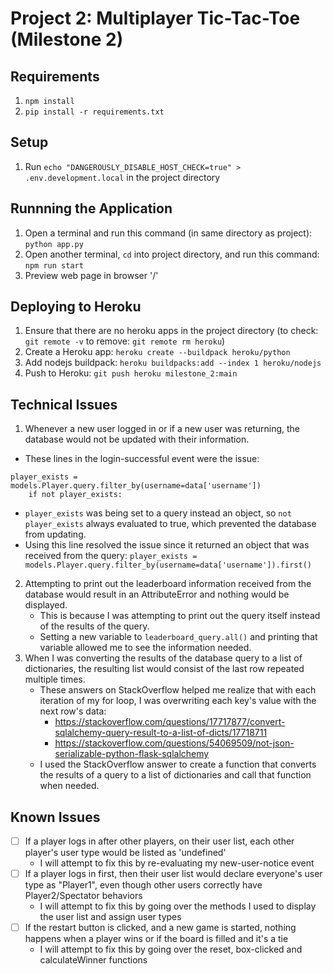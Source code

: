 # Project 2: Multiplayer Tic-Tac-Toe (Milestone 2)


## Requirements
1. `npm install`
2. `pip install -r requirements.txt`

## Setup
1. Run `echo "DANGEROUSLY_DISABLE_HOST_CHECK=true" > .env.development.local` in the project directory

## Runnning the Application
1. Open a terminal and run this command (in same directory as project): `python app.py`
2. Open another terminal, `cd` into project directory, and run this command: `npm run start`
3. Preview web page in browser '/'

## Deploying to Heroku
1. Ensure that there are no heroku apps in the project directory (to check: `git remote -v` to remove: `git remote rm heroku`)
2. Create a Heroku app: `heroku create --buildpack heroku/python`
2. Add nodejs buildpack: `heroku buildpacks:add --index 1 heroku/nodejs`
3. Push to Heroku: `git push heroku milestone_2:main`

## Technical Issues
1. Whenever a new user logged in or if a new user was returning, the database would not be updated with their information.
* These lines in the login-successful event were the issue:
```
player_exists = models.Player.query.filter_by(username=data['username'])
    if not player_exists:
```
* `player_exists` was being set to a query instead an object, so `not player_exists` always evaluated to true, which prevented the database from updating.
* Using this line resolved the issue since it returned an object that was received from the query: `player_exists = models.Player.query.filter_by(username=data['username']).first()`
2. Attempting to print out the leaderboard information received from the database would result in an AttributeError and nothing would be displayed.
    * This is because I was attempting to print out the query itself instead of the results of the query.
    * Setting a new variable to `leaderboard_query.all()` and printing that variable allowed me to see the information needed.
3. When I was converting the results of the database query to a list of dictionaries, the resulting list would consist of the last row repeated multiple times.
    * These answers on StackOverflow helped me realize that with each iteration of my for loop, I was overwriting each key's value with the next row's data:
        * https://stackoverflow.com/questions/17717877/convert-sqlalchemy-query-result-to-a-list-of-dicts/17718711 
        * https://stackoverflow.com/questions/54069509/not-json-serializable-python-flask-sqlalchemy
    * I used the StackOverflow answer to create a function that converts the results of a query to a list of dictionaries and call that function when needed.

## Known Issues
- [ ]  If a player logs in after other players, on their user list, each other player's user type would be listed as 'undefined'
    * I will attempt to fix this by re-evaluating my new-user-notice event
- [ ] If a player logs in first, then their user list would declare everyone's user type as "Player1", even though other users correctly have Player2/Spectator behaviors
    * I will attempt to fix this by going over the methods I used to display the user list and assign user types 
- [ ] If the restart button is clicked, and a new game is started, nothing happens when a player wins or if the board is filled and it's a tie
    * I will attempt to fix this by going over the reset, box-clicked and calculateWinner functions
